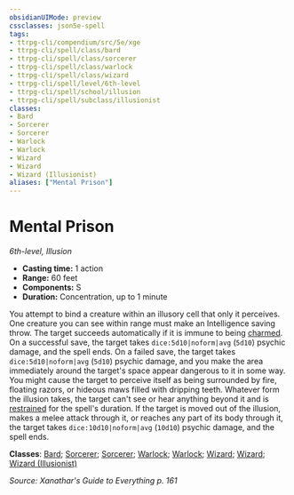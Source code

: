 ```yaml
---
obsidianUIMode: preview
cssclasses: json5e-spell
tags:
- ttrpg-cli/compendium/src/5e/xge
- ttrpg-cli/spell/class/bard
- ttrpg-cli/spell/class/sorcerer
- ttrpg-cli/spell/class/warlock
- ttrpg-cli/spell/class/wizard
- ttrpg-cli/spell/level/6th-level
- ttrpg-cli/spell/school/illusion
- ttrpg-cli/spell/subclass/illusionist
classes:
- Bard
- Sorcerer
- Sorcerer
- Warlock
- Warlock
- Wizard
- Wizard
- Wizard (Illusionist)
aliases: ["Mental Prison"]
---
```

# Mental Prison
*6th-level, Illusion*  

- **Casting time:** 1 action
- **Range:** 60 feet
- **Components:** S
- **Duration:** Concentration, up to 1 minute

You attempt to bind a creature within an illusory cell that only it perceives. One creature you can see within range must make an Intelligence saving throw. The target succeeds automatically if it is immune to being [charmed](3-Compendium/rules/conditions.md#Charmed). On a successful save, the target takes `dice:5d10|noform|avg` (`5d10`) psychic damage, and the spell ends. On a failed save, the target takes `dice:5d10|noform|avg` (`5d10`) psychic damage, and you make the area immediately around the target's space appear dangerous to it in some way. You might cause the target to perceive itself as being surrounded by fire, floating razors, or hideous maws filled with dripping teeth. Whatever form the illusion takes, the target can't see or hear anything beyond it and is [restrained](3-Compendium/rules/conditions.md#Restrained) for the spell's duration. If the target is moved out of the illusion, makes a melee attack through it, or reaches any part of its body through it, the target takes `dice:10d10|noform|avg` (`10d10`) psychic damage, and the spell ends.

**Classes**: [Bard](list-spells-classes-bard); [Sorcerer](list-spells-classes-sorcerer); [Sorcerer](list-spells-classes-sorcerer); [Warlock](list-spells-classes-warlock); [Warlock](list-spells-classes-warlock); [Wizard](list-spells-classes-wizard); [Wizard](list-spells-classes-wizard); [Wizard (Illusionist)](list-spells-classes-wizard-xphb-illusionist-xphb)

*Source: Xanathar's Guide to Everything p. 161*
